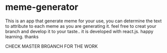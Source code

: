 # meme-generator
This is an app that generate meme for your use, you can determine the text to attribute to each meme as you are generating it. feel free to creat your branch and develop it to your taste.. it is developed with react.js. happy learning. thanks


CHECK MASTER BRGANCH FOR THE WORK

